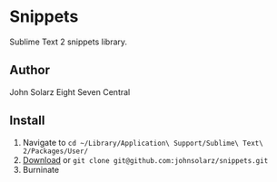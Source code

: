 Snippets
========

Sublime Text 2 snippets library.

Author
------
John Solarz
Eight Seven Central

Install
-------

1. Navigate to `cd ~/Library/Application\ Support/Sublime\ Text\ 2/Packages/User/`
2. [Download](https://github.com/johnsolarz/snippets/zipball/master) or `git clone git@github.com:johnsolarz/snippets.git`
3. Burninate
